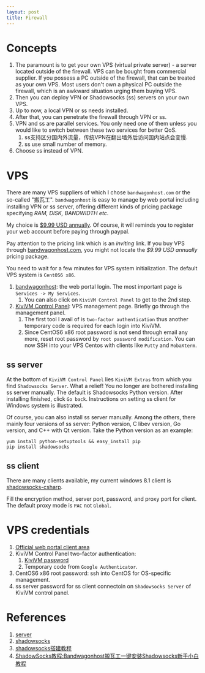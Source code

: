 ```yaml
---
layout: post
title: Firewall
---
```

# Concepts
1. The paramount is to get your own VPS (virtual private server) - a server located outside of the firewall. VPS can be bought from commercial supplier. If you possess a PC outside of the firewall, that can be treated as your own VPS. Most users don't own a physical PC outside the firewall, which is an awkward situation urging them buying VPS.
2. Then you can deploy VPN or Shadowsocks (ss) servers on your own VPS.
3. Up to now, a local VPN or ss needs installed.
4. After that, you can penetrate the firewall through VPN or ss.
5. VPN and ss are parallel services. You only need one of them unless you would like to switch between these two services for better QoS.
    1. ss支持区分国内外流量，传统VPN在翻出墙外后访问国内站点会变慢.
    2. ss use small number of memory.
6. Choose ss instead of VPN.

# VPS
There are many VPS suppliers of which I chose `bandwagonhost.com` or the so-called "搬瓦工". `bandwagonhost` is easy to manage by web portal including installing VPN or ss server, offering different kinds of pricing package specifying _RAM, DISK, BANDWIDTH etc_.

My choice is [$9.99 USD annually](https://bandwagonhost.com/cart.php?a=confproduct&i=1). Of course, it will reminds you to register your web account before paying through paypal.

Pay attention to the pricing link which is an _inviting_ link. If you buy VPS through [bandwagonhost.com](https://bandwagonhost.comm), you might not locate the _$9.99 USD annually_ pricing package.

You need to wait for a few minutes for VPS system initialization. The default VPS system is `CentOS6 x86`.

1. [bandwagonhost](https://bandwagonhost.com/clientarea.php): the web portal login. The most important page is `Services -> My Services`.
    1. You can also click on `KiviVM Control Panel` to get to the 2nd step.
2. [KiviVM Control Panel](https://kiwivm.it7.net): VPS management page. Briefly go through the management panel.
    1. The first tool I avail of is `two-factor authentication` thus another temporary code is required for each login into KiviVM.
    2. Since CentOS6 x86 root password is not send through email any more, reset root password by `root password modification`. You can now SSH into your VPS Centos with clients like `Putty` and `MobaXterm`.

## ss server
At the bottom of `KiviVM Control Panel` lies `KiviVM Extras` from which you find `Shadowsocks Server`. What a relief! You no longer are bothered installing ss server manually. The default is Shadowsocks Python version. After installing finished, click `Go back`. Instructions on setting ss client for Windows system is illustrated.

Of course, you can also install ss server manually. Among the others, there mainly four versions of ss server: Python version, C libev version, Go version, and C++ with Qt version. Take the Python version as an example:

```
yum install python-setuptools && easy_install pip
pip install shadowsocks
```

## ss client
There are many clients available, my current windows 8.1 client is [shadowsocks-csharp](https://github.com/shadowsocks/shadowsocks-csharp).

Fill the encryption method, server port, password, and proxy port for client. The default proxy mode is `PAC` not `Global`.

# VPS credentials
1. [Official web portal client area](https://bandwagonhost.com/clientarea.php)
2. KiviVM Control Panel two-factor authentication:
    1. [KiviVM password](https://kiwivm.it7.net)
    2. Temporary code from `Google Authenticator`.
3. CentOS6 x86 root password: ssh into CentOS for OS-specific management.
4. ss server password for ss client connectoin on `Shadowsocks Server` of KiviVM control panel.

# References
1. [server](http://shadowsocks.org/en/download/servers.html)
2. [shadowsocks](https://github.com/shadowsocks/shadowsocks)
3. [shadowsocks搭建教程](http://shadowsocks.blogspot.com/2015/01/shadowsocks.html)
4. [ShadowSocks教程:Bandwagonhost搬瓦工一键安装Shadowsocks新手小白教程](http://shadowsocks.info/shadowsocks-bandwagonhost/)
